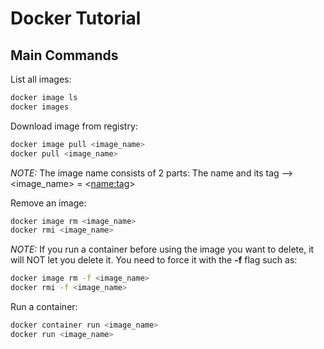 # Docker Tutorial

## Main Commands

List all images: 

```bash
docker image ls
docker images
```

Download image from registry:

```bash
docker image pull <image_name>
docker pull <image_name>
```

<em>NOTE:</em> The image name consists of 2 parts: The name and its tag -->  <image_name> = <<name:tag>>

Remove an image:

```bash
docker image rm <image_name>
docker rmi <image_name>
```

<em>NOTE:</em> If you run a container before using the image you want to delete, it will NOT let you delete it. You need to force it with the <strong>-f</strong> flag such as:

```bash
docker image rm -f <image_name>
docker rmi -f <image_name>
```

Run a container:

```bash
docker container run <image_name>
docker run <image_name>
```
